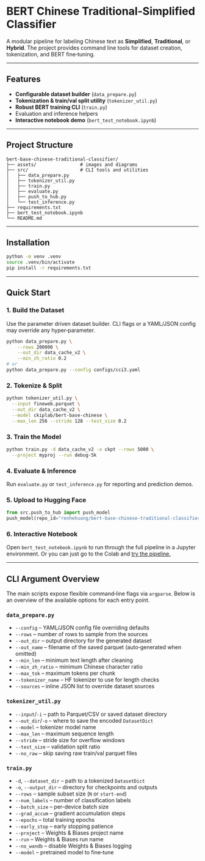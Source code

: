 # BERT Chinese Traditional-Simplified Classifier

A modular pipeline for labeling Chinese text as **Simplified**, **Traditional**, or **Hybrid**. The project provides command line tools for dataset creation, tokenization, and BERT fine‑tuning.

---

## Features

- **Configurable dataset builder** (`data_prepare.py`)
- **Tokenization & train/val split utility** (`tokenizer_util.py`)
- **Robust BERT training CLI** (`train.py`)
- Evaluation and inference helpers
- **Interactive notebook demo** (`bert_test_notebook.ipynb`)

---

## Project Structure

```
bert-base-chinese-traditional-classifier/
├── assets/                # images and diagrams
├── src/                   # CLI tools and utilities
│   ├── data_prepare.py
│   ├── tokenizer_util.py
│   ├── train.py
│   ├── evaluate.py
│   ├── push_to_hub.py
│   └── test_inference.py
├── requirements.txt
├── bert_test_notebook.ipynb
└── README.md
```

---

## Installation

```bash
python -m venv .venv
source .venv/bin/activate
pip install -r requirements.txt
```

---

## Quick Start

### 1. Build the Dataset

Use the parameter driven dataset builder. CLI flags or a YAML/JSON config may override any hyper‑parameter.

```bash
python data_prepare.py \
    --rows 200000 \
    --out_dir data_cache_v2 \
    --min_zh_ratio 0.2
# or
python data_prepare.py --config configs/cci3.yaml
```

### 2. Tokenize & Split

```bash
python tokenizer_util.py \
  --input fineweb.parquet \
  --out_dir data_cache_v2 \
  --model ckiplab/bert-base-chinese \
  --max_len 256 --stride 128 --test_size 0.2
```

### 3. Train the Model

```bash
python train.py -d data_cache_v2 -o ckpt --rows 5000 \
  --project myproj --run debug-5k
```

### 4. Evaluate & Inference

Run `evaluate.py` or `test_inference.py` for reporting and prediction demos.

### 5. Upload to Hugging Face

```python
from src.push_to_hub import push_model
push_model(repo_id="renhehuang/bert-base-chinese-traditional-classifier-v3", model_dir="./model_ckpt")
```

### 6. Interactive Notebook

Open `bert_test_notebook.ipynb` to run through the full pipeline in a Jupyter environment.
Or you can just go to the Colab and [try the pipeline.](https://colab.research.google.com/drive/1OSF3l-n60sHW0Z0kuwEpD_0zjKXxOk3Q?usp=sharing)

---

## CLI Argument Overview

The main scripts expose flexible command‑line flags via `argparse`. Below is
an overview of the available options for each entry point.

### `data_prepare.py`

- `--config` – YAML/JSON config file overriding defaults
- `--rows` – number of rows to sample from the sources
- `--out_dir` – output directory for the generated dataset
- `--out_name` – filename of the saved parquet (auto‑generated when omitted)
- `--min_len` – minimum text length after cleaning
- `--min_zh_ratio` – minimum Chinese character ratio
- `--max_tok` – maximum tokens per chunk
- `--tokenizer_name` – HF tokenizer to use for length checks
- `--sources` – inline JSON list to override dataset sources

### `tokenizer_util.py`

- `--input`/`-i` – path to Parquet/CSV or saved dataset directory
- `--out_dir`/`-o` – where to save the encoded `DatasetDict`
- `--model` – tokenizer model name
- `--max_len` – maximum sequence length
- `--stride` – stride size for overflow windows
- `--test_size` – validation split ratio
- `--no_raw` – skip saving raw train/val parquet files

### `train.py`

- `-d`, `--dataset_dir` – path to a tokenized `DatasetDict`
- `-o`, `--output_dir` – directory for checkpoints and outputs
- `--rows` – sample subset size (`N` or `start-end`)
- `--num_labels` – number of classification labels
- `--batch_size` – per-device batch size
- `--grad_accum` – gradient accumulation steps
- `--epochs` – total training epochs
- `--early_stop` – early stopping patience
- `--project` – Weights & Biases project name
- `--run` – Weights & Biases run name
- `--no_wandb` – disable Weights & Biases logging
- `--model` – pretrained model to fine‑tune

